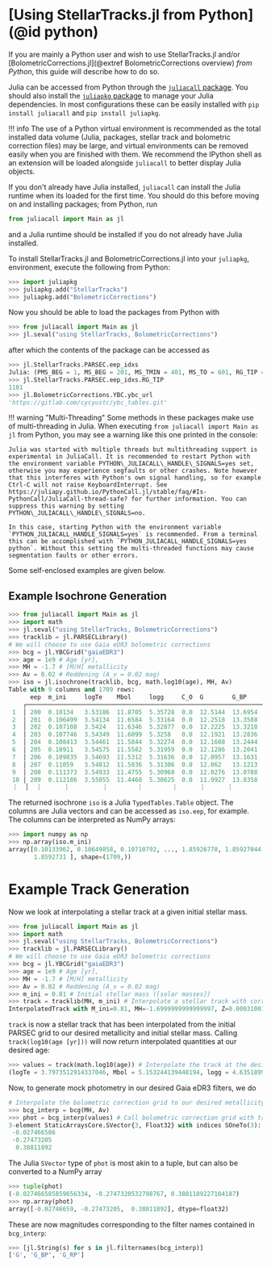 # [Using StellarTracks.jl from Python](@id python)

If you are mainly a Python user and wish to use StellarTracks.jl and/or [BolometricCorrections.jl](@extref BolometricCorrections overview) *from Python*, this guide will describe how to do so. 

Julia can be accessed from Python through the [`juliacall` package](https://juliapy.github.io/PythonCall.jl/stable/juliacall/). You should also install the [`juliapkg` package](https://github.com/JuliaPy/PyJuliaPkg) to manage your Julia dependencies. In most configurations these can be easily installed with `pip install juliacall` and `pip install juliapkg`. 

!!! info
    The use of a Python virtual environment is recommended as the total installed data volume (Julia, packages, stellar track and bolometric correction files) may be large, and virtual environments can be removed easily when you are finished with them. We recommend the IPython shell as an extension will be loaded alongside `juliacall` to better display Julia objects.

If you don't already have Julia installed, `juliacall` can install the Julia runtime when its loaded for the first time. You should do this before moving on and installing packages; from Python, run

```python
from juliacall import Main as jl
```

and a Julia runtime should be installed if you do not already have Julia installed.

To install StellarTracks.jl and BolometricCorrections.jl into your `juliapkg`, environment, execute the following from Python:

```python
>>> import juliapkg
>>> juliapkg.add("StellarTracks")
>>> juliapkg.add("BolometricCorrections")
```

Now you should be able to load the packages from Python with

```python
>>> from juliacall import Main as jl
>>> jl.seval("using StellarTracks, BolometricCorrections")
```

after which the contents of the package can be accessed as

```python
>>> jl.StellarTracks.PARSEC.eep_idxs
Julia: (PMS_BEG = 1, MS_BEG = 201, MS_TMIN = 401, MS_TO = 601, RG_TIP = 1101, HE_BEG = 1131, END_CHEB = 1631, TPAGB_BEG = 1731)
>>> jl.StellarTracks.PARSEC.eep_idxs.RG_TIP
1101
>>> jl.BolometricCorrections.YBC.ybc_url
'https://gitlab.com/cycyustc/ybc_tables.git'
```

!!! warning "Multi-Threading"
    Some methods in these packages make use of multi-threading in Julia. When executing `from juliacall import Main as jl` from Python, you may see a warning like this one printed in the console: 

    Julia was started with multiple threads but multithreading support is experimental in JuliaCall. It is recommended to restart Python with the environment variable PYTHON\_JULIACALL\_HANDLE\_SIGNALS=yes set, otherwise you may experience segfaults or other crashes. Note however that this interferes with Python's own signal handling, so for example Ctrl-C will not raise KeyboardInterrupt. See https://juliapy.github.io/PythonCall.jl/stable/faq/#Is-PythonCall/JuliaCall-thread-safe? for further information. You can suppress this warning by setting PYTHON\_JULIACALL\_HANDLE\_SIGNALS=no.

    In this case, starting Python with the environment variable `PYTHON_JULIACALL_HANDLE_SIGNALS=yes` is recommended. From a terminal this can be accomplished with `PYTHON_JULIACALL_HANDLE_SIGNALS=yes python`. Without this setting the multi-threaded functions may cause segmentation faults or other errors.

Some self-enclosed examples are given below.

## Example Isochrone Generation

```python
>>> from juliacall import Main as jl
>>> import math
>>> jl.seval("using StellarTracks, BolometricCorrections")
>>> tracklib = jl.PARSECLibrary()
# We will choose to use Gaia eDR3 bolometric corrections
>>> bcg = jl.YBCGrid("gaiaEDR3")
>>> age = 1e9 # Age [yr], 
>>> MH = -1.7 # [M/H] metallicity
>>> Av = 0.02 # Reddening (A_v = 0.02 mag)
>>> iso = jl.isochrone(tracklib, bcg, math.log10(age), MH, Av)
Table with 9 columns and 1709 rows:
      eep  m_ini     logTe    Mbol     logg     C_O  G        G_BP     G_RP
    ┌─────────────────────────────────────────────────────────────────────────
 1  │ 200  0.10134   3.53186  11.8705  5.35728  0.0  12.5144  13.6954  11.4482
 2  │ 201  0.106499  3.54134  11.6584  5.33164  0.0  12.2518  13.3588  11.2163
 3  │ 202  0.107108  3.5424   11.6346  5.32877  0.0  12.2225  13.3218  11.1903
 4  │ 203  0.107746  3.54349  11.6099  5.3258   0.0  12.1921  13.2836  11.1634
 5  │ 204  0.108413  3.54461  11.5844  5.32274  0.0  12.1608  13.2444  11.1356
 6  │ 205  0.10911   3.54575  11.5582  5.31959  0.0  12.1286  13.2041  11.1069
 7  │ 206  0.109835  3.54693  11.5312  5.31636  0.0  12.0957  13.1631  11.0775
 8  │ 207  0.11059   3.54812  11.5036  5.31306  0.0  12.062   13.1213  11.0475
 9  │ 208  0.111373  3.54933  11.4755  5.30968  0.0  12.0276  13.0788  11.0168
 10 │ 209  0.112186  3.55055  11.4468  5.30625  0.0  11.9927  13.0358  10.9856
 ⋮  │  ⋮      ⋮         ⋮        ⋮        ⋮      ⋮      ⋮        ⋮        ⋮
```

The returned isochrone `iso` is a Julia `TypedTables.Table` object. The columns are Julia vectors and can be accessed as `iso.eep`, for example. The columns can be interpreted as NumPy arrays:

```python
>>> import numpy as np
>>> np.array(iso.m_ini)
array([0.10133962, 0.10649858, 0.10710792, ..., 1.85926778, 1.85927044,
       1.8592731 ], shape=(1709,))
```

# Example Track Generation

Now we look at interpolating a stellar track at a given initial stellar mass. 

```python
>>> from juliacall import Main as jl
>>> import math
>>> jl.seval("using StellarTracks, BolometricCorrections")
>>> tracklib = jl.PARSECLibrary()
# We will choose to use Gaia eDR3 bolometric corrections
>>> bcg = jl.YBCGrid("gaiaEDR3")
>>> age = 1e9 # Age [yr], 
>>> MH = -1.7 # [M/H] metallicity
>>> Av = 0.02 # Reddening (A_v = 0.02 mag)
>>> m_ini = 0.81 # Initial stellar mass ([solar masses])
>>> track = tracklib(MH, m_ini) # Interpolate a stellar track with correct properties
InterpolatedTrack with M_ini=0.81, MH=-1.6999999999999997, Z=0.0003100162055070581, Y=0.24905182884580257, X=0.7506381549486904.
```

`track` is now a stellar track that has been interpolated from the initial PARSEC grid to our desired metallicity and initial stellar mass. Calling `track(log10(age [yr]))` will now return interpolated quantities at our desired age:

```python
>>> values = track(math.log10(age)) # Interpolate the track at the desired age
(logTe = 3.7973512914337046, Mbol = 5.153244139448194, logg = 4.635189907463032, C_O = 0.0)
```

Now, to generate mock photometry in our desired Gaia eDR3 filters, we do

```python
# Interpolate the bolometric correction grid to our desired metallicity, reddening
>>> bcg_interp = bcg(MH, Av)
>>> phot = bcg_interp(values) # Call bolometric correction grid with track values to get mock photometry
3-element StaticArraysCore.SVector{3, Float32} with indices SOneTo(3):
 -0.027466586
 -0.27473205
  0.38811892
```

The Julia `SVector` type of `phot` is most akin to a tuple, but can also be converted to a NumPy array

```python
>>> tuple(phot)
(-0.027466585859656334, -0.2747320532798767, 0.3881189227104187)
>>> np.array(phot)
array([-0.02746659, -0.27473205,  0.38811892], dtype=float32)
```

These are now magnitudes corresponding to the filter names contained in `bcg_interp`:

```python
>>> [jl.String(s) for s in jl.filternames(bcg_interp)]
['G', 'G_BP', 'G_RP']
```
